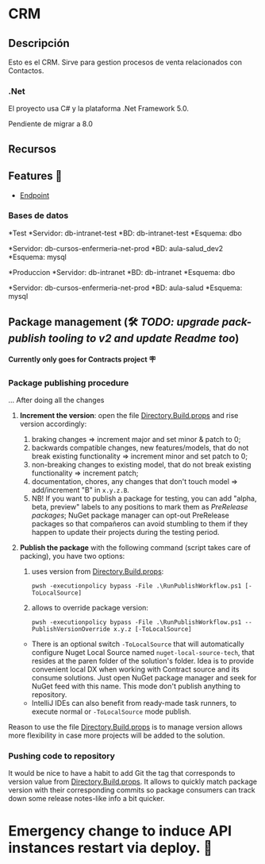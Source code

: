 # CRM

## Descripción

Esto es el CRM. Sirve para gestion procesos de venta relacionados con Contactos.

### .Net

El proyecto usa C# y la plataforma .Net Framework 5.0.

Pendiente de migrar a 8.0

## Recursos

## Features 🚩
- [Endpoint](./docs/endpoints/README.md)

### Bases de datos

*Test
*Servidor: db-intranet-test
*BD: db-intranet-test
*Esquema: dbo

*Servidor: db-cursos-enfermeria-net-prod
*BD: aula-salud_dev2
*Esquema: mysql


*Produccion
*Servidor: db-intranet
*BD: db-intranet
*Esquema: dbo

*Servidor: db-cursos-enfermeria-net-prod
*BD: aula-salud
*Esquema: mysql

## Package management (🛠️ _TODO: upgrade pack-publish tooling to v2 and update Readme too_)
#### Currently only goes for Contracts project 🪧
### Package publishing procedure
... After doing all the changes

1. **Increment the version**: open the file [Directory.Build.props](Directory.Build.props) and rise version accordingly:
    1. braking changes => increment major and set minor & patch to 0;
    2. backwards compatible changes, new features/models, that do not break existing functionality => increment minor and set patch to 0;
    3. non-breaking changes to existing model, that do not break existing functionality => increment patch;
    4. documentation, chores, any changes that don't touch model => add/increment "B" in `x.y.z.B`.
    5. NB! If you want to publish a package for testing, you can add "alpha, beta, preview" labels to any positions to mark them as *PreRelease packages*; NuGet package manager can opt-out PreRelease packages so that compañeros can avoid stumbling to them if they happen to update their projects during the testing period.

2. **Publish the package** with the following command (script takes care of packing), you have two options:
    1. uses version from [Directory.Build.props](Directory.Build.props):
       ```
       pwsh -executionpolicy bypass -File .\RunPublishWorkflow.ps1 [-ToLocalSource]
       ```
    2. allows to override package version:
       ```
       pwsh -executionpolicy bypass -File .\RunPublishWorkflow.ps1 --PublishVersionOverride x.y.z [-ToLocalSource]
       ```
    * There is an optional switch `-ToLocalSource` that will automatically configure Nuget Local Source named `nuget-local-source-tech`, that resides at the paren folder of the solution's folder. Idea is to provide convenient local DX when working with Contract source and its consume solutions. Just open NuGet package manager and seek for NuGet feed with this name. This mode don't publish anything to repository.
    * IntelliJ IDEs can also benefit from ready-made task runners, to execute normal or `-ToLocalSource` mode publish.

Reason to use the file [Directory.Build.props](Directory.Build.props) is to manage version allows more flexibility in case more projects will be added to the solution.

### Pushing code to repository
It would be nice to have a habit to add Git the tag that corresponds to version value from [Directory.Build.props](Directory.Build.props).
It allows to quickly match package version with their corresponding commits so package consumers can track down some release notes-like info a bit quicker.

# Emergency change to induce API instances restart via deploy. 🚩
